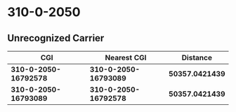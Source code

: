 # 310-0-2050
## Unrecognized Carrier


| CGI | Nearest CGI | Distance |
|-----|-------------|----------|
| **310-0-2050-16792578** | **310-0-2050-16793089** | **50357.0421439** |
| **310-0-2050-16793089** | **310-0-2050-16792578** | **50357.0421439** |
